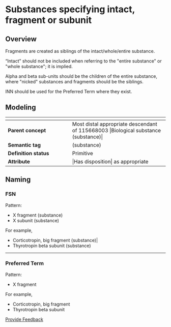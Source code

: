 # Substances specifying intact, fragment or subunit

## Overview

Fragments are created as siblings of the intact/whole/entire substance.

“Intact” should not be included when referring to the "entire substance" or "whole substance"; it is implied.

Alpha and beta sub-units should be the children of the entire substance, where "nicked" substances and fragments should be the siblings.

INN should be used for the Preferred Term where they exist.

## Modeling

<table data-header-hidden><thead><tr><th width="186.18359375"></th><th></th></tr></thead><tbody><tr><td><strong>Parent concept</strong></td><td>Most distal appropriate descendant of 115668003 |Biological substance (substance)|</td></tr><tr><td><strong>Semantic tag</strong></td><td>(substance)</td></tr><tr><td><strong>Definition status</strong></td><td>Primitive</td></tr><tr><td><strong>Attribute</strong></td><td>|Has disposition| as appropriate</td></tr></tbody></table>

## Naming

### FSN

Pattern:

* X fragment (substance)
* X subunit (substance)

For example,

* Corticotropin, big fragment (substance)|
* Thyrotropin beta subunit (substance)

***

### Preferred Term

Pattern:

* X fragment

For example,

* Corticotropin, big fragment
* Thyrotropin beta subunit






<a href="https://docs.google.com/forms/d/e/1FAIpQLScTmbZIf0UEQwYDkY27EEWBkaiYkHSbR0_9DmFrMLXoQLyL7Q/viewform?usp=pp_url&entry.1767247133=SCT+Editorial+Guide&entry.670899847=Substances%20specifying%20intact%2C%20fragment%20or%20subunit" class="button primary">Provide Feedback</a>
